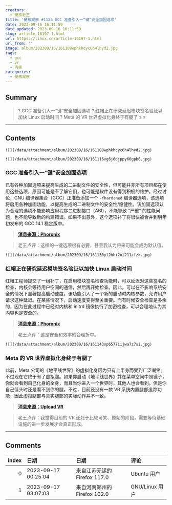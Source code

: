 ```yaml
---
creators:
  - 硬核老王
title: '硬核观察 #1126 GCC 准备引入一“键”安全加固选项'
date: 2023-09-16 16:11:59
date_updated: 2023-09-16 16:11:59
slug: article-16197-1.html
url: https://linux.cn/article-16197-1.html
url_from: ''
image: album/202309/16/161108wphkhcyc6h4lhyd2.jpg
tags:
  - gcc
  - vr
  - 内核
categories:
  - 硬核观察
---
```


## Summary

> ? GCC 准备引入一“键”安全加固选项
> ? 红帽正在研究延迟模块签名验证以加快 Linux 启动时间
> ? Meta 的 VR 世界虚拟化身终于有腿了
> » 
> »

***

<!-- more -->

## Contents

`![](/data/attachment/album/202309/16/161108wphkhcyc6h4lhyd2.jpg)`

`![](/data/attachment/album/202309/16/161116vg6j6djppy66gpb6.jpg)`

### GCC 准备引入一“键”安全加固选项

已有各种加固选项来提高生成的二进制文件的安全性，但可能并非所有项目都在使用这些选项，原因可能是不了解它们，也可能是软件没有得到积极的维护。经过讨论，GNU 编译器集合（GCC）正准备添加一个 `-fhardened` 编译器选项，该选项将启用各种加固功能，以提高生成的二进制文件的安全性/稳健性。该加固选项认为合理的选项不能影响应用程序二进制接口（ABI），不能导致 “严重” 的性能问题，也不能导致新的构建错误。如果不出意外，这个选项补丁将很快被合并到明年初发布的 GCC 14.1 稳定版中。

> 
> **[消息来源：Phoronix](https://www.phoronix.com/news/GCC-fhardened-Hardening-Option)**
> 
> 
> 

> 
> 老王点评：这样的一键选项很有必要，甚至我认为将来可能会成为默认值。
> 
> 
> 

`![](/data/attachment/album/202309/16/161130yl2hhi2ul211zfzk.jpg)`

### 红帽正在研究延迟模块签名验证以加快 Linux 启动时间

红帽工程师提交了一组补丁，在启用模块签名检查功能时，可以延迟对这些签名的检查，内核会等待用户空间的通信，然后再开始检查。因此，可以在不影响系统安全的情况下显著提高启动速度。该功能引入了一个新的启动时内核参数，允许用户请求这种延迟。在某些情况下，启动速度变得至关重要。而有时候安全检查是多余的，因为在此过程中已经对内核和 initrd 镜像执行了加密检查，可以合理地认为其内容也是安全的。

> 
> **[消息来源：Phoronix](https://www.phoronix.com/news/Linux-Delay-Module-Verification)**
> 
> 
> 

> 
> 老王点评：这是安全和效率的合理折中。
> 
> 
> 

`![](/data/attachment/album/202309/16/161143vp6577iijwa7z7si.jpg)`

### Meta 的 VR 世界虚拟化身终于有腿了

此前，Meta 公司的《地平线世界》的虚拟化身因为只有上半身而受到广泛嘲笑。不过现在它终于有了虚拟腿。如果你启动《地平线世界》并在菜单空间中照镜子，你就会看到自己化身的全身，而且当你进入一个世界时，其他人也会看到。但是你自己低头时还是看不到你的腿。不过，目前还没有一款 VR 系统内置腿部追踪功能，因此虚拟腿部与真实腿部的实际动作并不一致。

> 
> **[消息来源：Upload VR](https://www.uploadvr.com/meta-avatars-horizon-worlds-metaverse-legs/)**
> 
> 
> 

> 
> 老王点评：我觉得目前的 VR 还处于比较可笑、原始的阶段，需要等待基础设施的进一步发展才会真正形成。
> 
> 
>

***

## Comments

|   index | 日期                | 日期                                        | 评论                                     |
|--------:|:--------------------|:--------------------------------------------|:-----------------------------------------|
|       0 | 2023-09-17 00:25:04 | 来自江苏无锡的 Firefox 117.0|Ubuntu 用户    | 现在相同的设备，Win10启动速度比Linux快。 |
|       1 | 2023-09-17 03:07:03 | 来自河南郑州的 Firefox 102.0|GNU/Linux 用户 | win的快速启动模式没有完全关机            |
